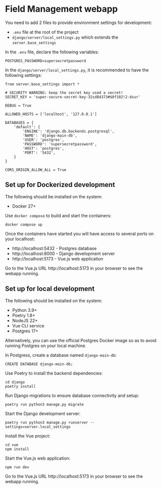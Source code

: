 # Field Management webapp

You need to add 2 files to provide environment settings for development:
- `.env` file at the root of the project
- `django/server/local_settings.py` which extends the `server.base_settings`

In the `.env` file, declare the following variables:
```
POSTGRES_PASSWORD=supersecretpassword
```

In the `django/server/local_settings.py`, it is recommended to have the following settings:
```
from server.base_settings import *

# SECURITY WARNING: keep the secret key used a secret!
SECRET_KEY = 'super-secure-secret-key-32sd84373#$0f102!2-dsur'

DEBUG = True

ALLOWED_HOSTS = ['localhost', '127.0.0.1']

DATABASES = {
    'default': {
        'ENGINE': 'django.db.backends.postgresql',
        'NAME': 'django-main-db',
        'USER': 'postgres',
        'PASSWORD': 'supersecretpassword',
        'HOST': 'postgres',
        'PORT': '5432',
    }
}

CORS_ORIGIN_ALLOW_ALL = True
```

## Set up for Dockerized development

The following should be installed on the system:
- Docker 27+

Use `docker compose` to build and start the containers:
```
docker compose up
```

Once the containers have started you will have access to several ports on your localhost:
* http://localhost:5432 - Postgres database
* http://localhost:8000 - Django development server
* http://localhost:5173 - Vue.js web application

Go to the Vue.js URL http://localhost:5173 in your browser to see the webapp running.


## Set up for local development

The following should be installed on the system:
- Python 3.9+
- Poetry 1.8+
- NodeJS 22+
- Vue CLI service
- Postgres 17+

Alternatively, you can use the official Postgres Docker image
so as to avoid running Postgres on your local machine.

In Postgress, create a database named `django-main-db`:
```
CREATE DATABASE django-main-db;
```

Use Poetry to install the backend dependencies:
```
cd django
poetry install
```

Run Django migrations to ensure database connectivity and setup:
```
poetry run python3 manage.py migrate
```

Start the Django development server:
```
poetry run python3 manage.py runserver --settings=server.local_settings
```

Install the Vue project:
```
cd vue
npm install
```

Start the Vue.js web application:
```
npm run dev
```

Go to the Vue.js URL http://localhost:5173 in your browser to see the webapp running.